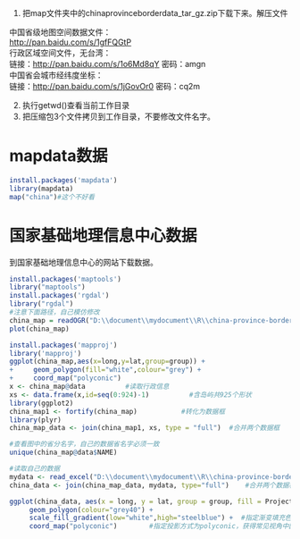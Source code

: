 
1. 把map文件夹中的chinaprovinceborderdata_tar_gz.zip下载下来。解压文件

中国省级地图空间数据文件：   
http://pan.baidu.com/s/1gfFQGtP   
行政区域空间文件，无台湾：   
链接：http://pan.baidu.com/s/1o6Md8qY 密码：amgn   
中国省会城市经纬度坐标：   
链接：http://pan.baidu.com/s/1jGovOr0 密码：cq2m   

2. 执行getwd()查看当前工作目录   
3. 把压缩包3个文件拷贝到工作目录，不要修改文件名字。   

# mapdata数据
```r
install.packages('mapdata')
library(mapdata)
map("china")#这个不好看
```
# 国家基础地理信息中心数据
到国家基础地理信息中心的网站下载数据。
```r
install.packages('maptools')
library("maptools")
install.packages('rgdal')
library("rgdal")
#注意下面路径，自己模仿修改
china_map = readOGR("D:\\document\\mydocument\\R\\china-province-border-data\\bou2_4p.shp")  # 读取地图空间数据
plot(china_map)
```

```r
install.packages('mapproj')
library('mapproj')
ggplot(china_map,aes(x=long,y=lat,group=group)) +
+     geom_polygon(fill="white",colour="grey") +
+     coord_map("polyconic")
x <- china_map@data          #读取行政信息
xs <- data.frame(x,id=seq(0:924)-1)          #含岛屿共925个形状
library(ggplot2)
china_map1 <- fortify(china_map)           #转化为数据框
library(plyr)
china_map_data <- join(china_map1, xs, type = "full")  #合并两个数据框
```

```r
#查看图中的省分名字，自己的数据省名字必须一致
unique(china_map@data$NAME)
```

```r
#读取自己的数据
mydata <- read_excel("D:\\document\\mydocument\\R\\china-province-border-data\\Chinamap.xlsx",sheet=1)  #读取指标数据，excl格式
china_data <- join(china_map_data, mydata, type="full")    #合并两个数据框
```

```r
ggplot(china_data, aes(x = long, y = lat, group = group, fill = ProjectNo)) +
     geom_polygon(colour="grey40") +
     scale_fill_gradient(low="white",high="steelblue") +  #指定渐变填充色，可使用RGB
     coord_map("polyconic")        #指定投影方式为polyconic，获得常见视角中国地图
```
